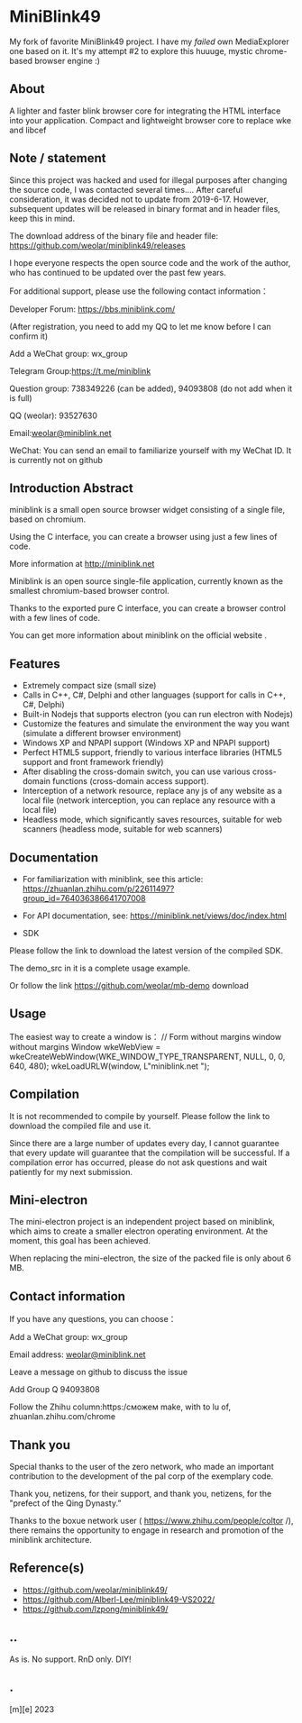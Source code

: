# MiniBlink49
My fork of favorite MiniBlink49 project. I have my _failed_ own MediaExplorer one based on it. 
It's my attempt #2 to explore this huuuge, mystic chrome-based browser engine :)

## About
A lighter and faster blink browser core for integrating the HTML interface into your application. Compact and lightweight browser core to replace wke and libcef

## Note / statement
Since this project was hacked and used for illegal purposes after changing the source code, I was contacted several times.... After careful consideration, it was decided not to update from 2019-6-17. However, subsequent updates will be released in binary format and in header files, keep this in mind.

The download address of the binary file and header file: https://github.com/weolar/miniblink49/releases

I hope everyone respects the open source code and the work of the author, who has continued to be updated over the past few years.

For additional support, please use the following contact information：

Developer Forum: https://bbs.miniblink.com/

(After registration, you need to add my QQ to let me know before I can confirm it)

Add a WeChat group: wx_group

Telegram Group:https://t.me/miniblink

Question group: 738349226 (can be added), 94093808 (do not add when it is full)

QQ (weolar): 93527630

Email:weolar@miniblink.net

WeChat: You can send an email to familiarize yourself with my WeChat ID. It is currently not on github

## Introduction Abstract
miniblink is a small open source browser widget consisting of a single file, based on chromium.

Using the C interface, you can create a browser using just a few lines of code.

More information at http://miniblink.net

Miniblink is an open source single-file application, currently known as the smallest chromium-based browser control.

Thanks to the exported pure C interface, you can create a browser control with a few lines of code.

You can get more information about miniblink on the official website <url>.

## Features
- Extremely compact size (small size)
- Calls in C++, C#, Delphi and other languages (support for calls in C++, C#, Delphi)
- Built-in Nodejs that supports electron (you can run electron with Nodejs)
- Customize the features and simulate the environment the way you want (simulate a different browser environment)
- Windows XP and NPAPI support (Windows XP and NPAPI support)
- Perfect HTML5 support, friendly to various interface libraries (HTML5 support and front framework friendly)
- After disabling the cross-domain switch, you can use various cross-domain functions (cross-domain access support).
- Interception of a network resource, replace any js of any website as a local file (network interception, you can replace any resource with a local file)
- Headless mode, which significantly saves resources, suitable for web scanners (headless mode, suitable for web scanners)


## Documentation
- For familiarization with miniblink, see this article: https://zhuanlan.zhihu.com/p/22611497?group_id=764036386641707008

- For API documentation, see: https://miniblink.net/views/doc/index.html

- SDK

Please follow the link to download the latest version of the compiled SDK.

The demo_src in it is a complete usage example.

Or follow the link https://github.com/weolar/mb-demo download

## Usage
The easiest way to create a window is：
// Form without margins window without margins
Window wkeWebView = wkeCreateWebWindow(WKE_WINDOW_TYPE_TRANSPARENT, NULL, 0, 0, 640, 480);
wkeLoadURLW(window, L"miniblink.net ");


## Compilation
It is not recommended to compile by yourself. Please follow the link <url> to download the compiled file and use it.

Since there are a large number of updates every day, I cannot guarantee that every update will guarantee that the compilation will be successful. If a compilation error has occurred, please do not ask questions and wait patiently for my next submission.

## Mini-electron
The mini-electron project is an independent project based on miniblink, which aims to create a smaller electron operating environment. At the moment, this goal has been achieved.

When replacing the mini-electron, the size of the packed file is only about 6 MB.

## Contact information
If you have any questions, you can choose：

Add a WeChat group: wx_group

Email address: weolar@miniblink.net

Leave a message on github to discuss the issue

Add Group Q 94093808

Follow the Zhihu column:https:/сможем make, with to lu of, zhuanlan.zhihu.com/chrome

## Thank you
Special thanks to the user of the zero network, who made an important contribution to the development of the pal corp of the exemplary code.

Thank you, netizens, for their support, and thank you, netizens, for the "prefect of the Qing Dynasty.”

Thanks to the boxue network user ( https://www.zhihu.com/people/coltor /), there remains the opportunity to engage in research and promotion of the miniblink architecture.

## Reference(s)
- https://github.com/weolar/miniblink49/
- https://github.com/Alberl-Lee/miniblink49-VS2022/
- https://github.com/lzpong/miniblink49/

## ..
As is. No support. RnD only. DIY!

## .
[m][e] 2023